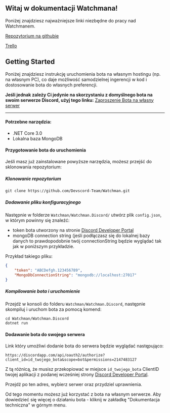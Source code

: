 ## Witaj w dokumentacji Watchmana!

Poniżej znajdziesz najważniejsze linki niezbędne do pracy nad Watchmanem.

[Repozytorium na githubie](https://github.com/Devscord-Team/Watchman)

[Trello](https://trello.com/b/xpN9bYtR/watchman)

## Getting Started


Poniżej znajdziesz instrukcję uruchomienia bota na własnym hostingu (np. na własnym PC), co daje możliwość samodzielnej ingerencji w kod i dostosowanie bota do własnych preferencji.

**Jeśli jednak zależy Ci jedynie na skorzystaniu z domyślnego bota na swoim serwerze Discord, użyj tego linku:**
[Zaproszenie Bota na własny serwer](https://discordapp.com/api/oauth2/authorize?client_id=636274997786312723&permissions=2147483127&scope=bot)

***

#### Potrzebne narzędzia:

* .NET Core 3.0
* Lokalna baza MongoDB

#### Przygotowanie bota do uruchomienia

Jeśli masz już zainstalowane powyższe narzędzia, możesz przejść do sklonowania repozytorium:

##### Klonowanie repozytorium

```
git clone https://github.com/Devscord-Team/Watchman.git
```
##### Dodawanie pliku konfiguracyjnego

Następnie w folderze `Watchman/Watchman.Discord/` utwórz plik `config.json`, w którym powinny się znaleźć:
* token bota utworzony na stronie [Discord Developer Portal](https://discordapp.com/developers/applications)
* mongoDB connection string (jeśli podłączasz się do lokalnej bazy danych to prawdopodobnie twój connectionString będzie wyglądać tak jak w poniższym przykładzie.

Przykład takiego pliku:
```json
{
    "token": "ABCDefgh.123456789",
    "MongoDbConnectionString": "mongodb://localhost:27017"
}
```

##### Kompilowanie bota i uruchomienie

Przejdź w konsoli do folderu `Watchman/Watchman.Discord`, następnie skompiluj i uruchom bota za pomocą komend:

```
cd Watchman/Watchman.Discord
dotnet run
```

#### Dodawanie bota do swojego serwera

Link który umożliwi dodanie bota do serwera będzie wyglądać następująco:

```
https://discordapp.com/api/oauth2/authorize?client_id=id_twojego_bota&scope=bot&permissions=2147483127
```

Z tą różnicą, że musisz przekopiować w miejsce `id_twojego_bota` ClientID twojej aplikacji z podanej wcześniej strony [Discord Developer Portal](https://discordapp.com/developers/applications).

Przejdź po ten adres, wybierz serwer oraz przydziel uprawnienia.


Od tego momentu możesz już korzystać z bota na własnym serwerze.
Aby dowiedzieć się więcej o działaniu bota - kliknij w zakładkę "Dokumentacja techniczna" w górnym menu.
